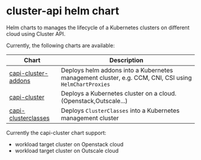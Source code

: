 # cluster-api helm chart

Helm charts to manages the lifecycle of a Kubernetes clusters on different cloud using Cluster API.

Currently, the following charts are available:

| Chart | Description |
| --- | --- |
| [capi-cluster-addons](./helm-charts/capi-cluster-addons) | Deploys helm addons into a Kubernetes management cluster, e.g. CCM, CNI, CSI using `HelmChartProxies` |
| [capi-cluster](./helm-charts/capi-cluster) | Deploys a Kubernetes cluster on a cloud. (Openstack,Outscale...) |
| [capi-clusterclasses](./helm-charts/capi-cluster-classes) | Deploys `ClusterClasses` into a Kubernetes management cluster |

Currently the capi-cluster chart support:
- workload target cluster on Openstack cloud
- workload target cluster on Outscale cloud
